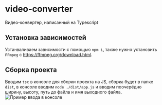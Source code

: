 # video-converter
Видео-конвертер, написанный на Typescript

## Установка зависимостей
Устанваливаем зависимости с помощью `npm i`, также нужно установить `FFmpeg` c https://ffmpeg.org/download.html.

## Сборка проекта
Вводим `tsc` в консоле для сборки проекта на JS, сборка будет в папке `dist`, в консоле вводим `node ./dist/app.js` и вводим поочерёдно ширину, высоту, путь до файла и имя выходного файла. ![Пример ввода в консоле](https://user-images.githubusercontent.com/62036937/164996762-c40fb6ff-2737-40a6-84ba-cefc0c265c8e.png "Пример ввода в консоле")
